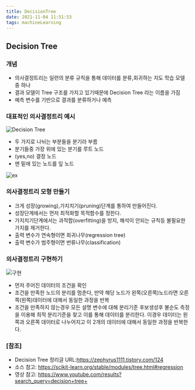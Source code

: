 ```yaml
---
title: DecisionTree
date: 2021-11-04 11:51:53
tags: machineLearning
---
```


## Decision Tree

### 개념

- 의사결정트리는 일련의 분류 규칙을 통해 데이터를 분류,회귀하는 지도 학습 모델 중 하나
- 결과 모델이 Tree 구조를 가지고 있기때문에 Decision Tree 라는 이름을 가짐
- 예측 변수를 기반으로 결과를 분류하거나 예측

### 대표적인 의사결정트리 예시

![Decision Tree](/img/tree.PNG)

- 두 가지로 나뉘는 부분들을 분기라 부름
- 분기들중 가장 위에 있는 분기를 루트 노드
- (yes,no) 결정 노드
- 맨 밑에 있는 노드를 잎 노드

![ex](/img/tree2.PNG)



### 의사결정트리 모형 만들기
- 크게 성장(growing),가지치기(pruning)단계를 통하여 만들어진다.
- 성장단계에서는 먼저 최적화할 목적함수를 정한다.
- 가지치기단계에서는 과적합(overfitting)을 방지, 해석이 안되는 규칙등 불필요한 가지를 제거한다.
- 출력 변수가 연속형이면 회귀나무(regression tree)
- 출력 변수가 범주형이면 번류나무(classification)

### 의사결정트리 구현하기
![구현](/img/tree3.PNG)

- 먼저 주어진 데이터의 조건을 확인
- 조건을 만족한 노드의 분리를 멈춘다, 만약 해당 노드가 왼쪽(오른쪽)노드라면 오른쪽(왼쪽)데이터에 대해서 동일한 과정을 반복
- 조건을 만족하지 않는경우 모든 설명 변수에 대해 분리기준 후보생성후 불순도 측정을 이용해 최적 분리기준을 찾고 이를 통해 데이터를 분리한다. 이경우 데이터는 왼쪽과 오른쪽 데이터로 나누어지고 이 2개의 데이터에 대해서 동일한 과정을 반복한다.

### [참조]
- Decision Tree 정리글 URL:https://zephyrus1111.tistory.com/124
- 소스 참고: https://scikit-learn.org/stable/modules/tree.html#regression
- 영상 참고: https://www.youtube.com/results?search_query=decision+tree+